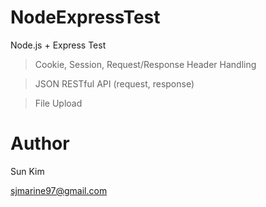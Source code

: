 # NodeExpressTest
Node.js + Express Test
> Cookie, Session, Request/Response Header Handling

> JSON RESTful API (request, response)

> File Upload


# Author
Sun Kim

sjmarine97@gmail.com
